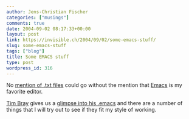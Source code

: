 ```yaml
---
author: Jens-Christian Fischer
categories: ["musings"]
comments: true
date: 2004-09-02 08:17:33+00:00
layout: post
link: https://invisible.ch/2004/09/02/some-emacs-stuff/
slug: some-emacs-stuff
tags: ["blog"]
title: Some EMACS stuff
type: post
wordpress_id: 316
---
```


No [mention of .txt files](/archives/000315.html) could go without the mention that [Emacs](https://www.gnu.org/software/emacs/emacs.html) is my favorite editor.

[Tim Bray](https://www.tbray.org/ongoing/) gives us a [glimpse into his .emacs](https://www.tbray.org/ongoing/When/200x/2003/12/30/UcontrolLove) and there are a number of things that I will try out to see if they fit my style of working.
